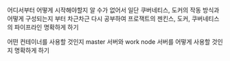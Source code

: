 어디서부터 어떻게 시작해야할지 알 수가 없어서
일단 쿠버네티스, 도커의 작동 방식과 어떻게 구성되는지 부터 차근차근 다시 공부하여
프로잭트의 젠킨스, 도커, 쿠버네티스의 파이프라인 명확하게 하기

어떤 컨테이너를 사용할 것인지 master 서버와 work node 서버를 어떻게 사용할 것인지 명확하게 하기

